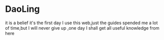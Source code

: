 # DaoLing
it is a belief
it's the first day I use this web,just the guides spended me a lot of time,but I will never give up ,one day I shall get all useful knowledge from here
